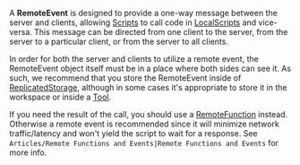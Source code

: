 A **RemoteEvent** is designed to provide a one-way message between the server and clients, allowing [Scripts](https://developer.roblox.com/en-us/api-reference/class/Script) to call code in [LocalScripts](https://developer.roblox.com/en-us/api-reference/class/LocalScript) and vice-versa. This message can be directed from one client to the server, from the server to a particular client, or from the server to all clients.

In order for both the server and clients to utilize a remote event, the RemoteEvent object itself must be in a place where both sides can see it. As such, we recommend that you store the RemoteEvent inside of [ReplicatedStorage](https://developer.roblox.com/en-us/api-reference/class/ReplicatedStorage), although in some cases it's appropriate to store it in the workspace or inside a [Tool](https://developer.roblox.com/en-us/api-reference/class/Tool).

If you need the result of the call, you should use a [RemoteFunction](https://developer.roblox.com/en-us/api-reference/class/RemoteFunction) instead. Otherwise a remote event is recommended since it will minimize network traffic/latency and won't yield the script to wait for a response. See `Articles/Remote Functions and Events|Remote Functions and Events` for more info.